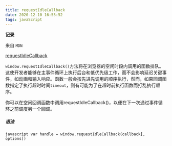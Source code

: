 ```yaml
---
title: requestIdleCallback
date: 2020-12-10 16:55:52
tags: javaScript
---
```


<b class="bgc-a5673f">记录</b>

来自 `MDN`

[requestIdleCallback](https://developer.mozilla.org/zh-CN/docs/Web/API/Window/requestIdleCallback)

`window.requestIdleCallback()`方法将在浏览器的空闲时段内调用的函数排队。这使开发者能够在主事件循环上执行后台和低优先级工作，而不会影响延迟关键事件，如动画和输入响应。函数一般会按先进先调用的顺序执行，然而，如果回调函数指定了执行超时时间`timeout`，则有可能为了在超时前执行函数而打乱执行顺序。


你可以在空闲回调函数中调用requestIdleCallback()，以便在下一次通过事件循环之前调度另一个回调。

##### 语法

`javascript
 var handle = window.requestIdleCallback(callback[, options])
`